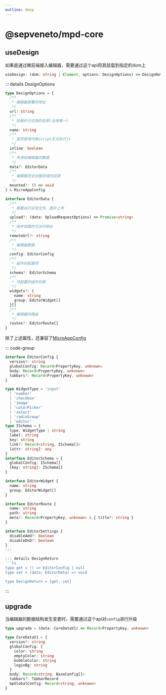 ```yaml
---
outline: deep
---
```

# @sepveneto/mpd-core

## useDesign

如果是通过微前端接入编辑器，需要通过这个api将其挂载到指定的dom上

```ts
useDesign: (dom: string | Element, options: DesignOptions) => DesignReturn
```

::: details DesignOptions
```ts
type DesignOptions = {
  /**
   * 编辑器部署的地址 
   */
  url: string
  /**
   * 挂载的子应用的名称(全局唯一)
   */
  name: string
  /**
   * 是否使用内联script方式执行js
   */
  inline: boolean
  /**
   * 传递给编辑器的数据
   */
  data?: EditorData
  /**
   * 编辑器完全加载完成的回调
   */
  mounted?: () => void
} & MicroAppConfig

interface EditorData {
  /**
   * 需要自行实现文件、图片上传
   */
  upload?: (data: UploadRequestOptions) => Promise<string>
  /**
   * 组件视图的可访问地址
   */
  remoteUrl?: string
  /**
   * 编辑器数据
   */
  config: EditorConfig
  /**
   * 组件的配置项
   */
  schema?: EditorSchema
  /**
   * 可配置的组件列表
   */
  widgets?: {
    name: string
    group: EditorWidget[]
  }[]
  /**
   * 编辑器的路由
   */
  routes?: EditorRoute[]
}
```
除了上述属性，还兼容了[MicroAppConfig](https://micro-zoe.com/docs/1.x/#/zh-cn/api?id=renderapp)


::: code-group
```ts [EditorConfig]
interface EditorConfig {
  version?: string
  globalConfig: Record<PropertyKey, unknown>
  body: Record<PropertyKey, unknown>
  tabbars?: Record<PropertyKey, unknown>
}
```
```ts [EditorSchema]
type WidgetType = 'input'
  | 'number'
  | 'checkbox'
  | 'image'
  | 'colorPicker'
  | 'select'
  | 'radioGroup'
  | 'editor'
type ISchema = {
  type: WidgetType | string
  label: string
  key: string
  link?: Record<string, ISchema[]>
  [attr: string]: any
}
interface EditorSchema = {
  globalConfig: ISchema[]
  [key: string]: ISchema[]
}
```
```ts [EditorWidget]
interface EditorWidget {
  name: string
  group: EditorWidget[]
}
```
```ts [EditorRoute]
interface EditorRoute {
  name: string
  path: string
  meta?: Record<PropertyKey, unknown> & { title?: string }
}
```
```ts [EditorSettings]
interface EditorSettings {
  disableAdd?: boolean
  disableDnD?: boolean
}
:::

::: details DesignReturn
```ts
type get = () => EditorConfig | null
type set = (data: EditorData) => void

type DesignReturn = [get, set]
```
:::

## upgrade

当编辑器的数据结构发生变更时，需要通过这个api对`config`进行升级

```ts
type upgrade = (data: CoreDataV1) => Record<PropertyKey, unknown>

type CoreDataV1 = {
  version?: string
  globalConfig: {
    color: string
    emptyColor: string
    bubbleColor: string
    loginBg: string
  }
  body: Record<string, BaseConfig[]>
  tabbars?: TabbarRecord
  mpGlobalConfig: Record<string, unknown>
}
```
